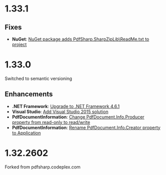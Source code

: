 # 1.33.1

## Fixes

* **NuGet**: [NuGet package adds PdfSharp.SharpZipLib\ReadMe.txt to project](https://github.com/2Toad/PDFsharp/issues/9)

# 1.33.0

Switched to semantic versioning

## Enhancements

* **.NET Framework**: [Upgrade to .NET Framework 4.6.1](https://github.com/2Toad/PDFsharp/issues/1)
* **Visual Studio**: [Add Visual Studio 2015 solution](https://github.com/2Toad/PDFsharp/issues/2)
* **PdfDocumentInformation**: [Change PdfDocument.Info.Producer property from read-only to read/write](https://github.com/2Toad/PDFsharp/issues/3)
* **PdfDocumentInformation**: [Rename PdfDocument.Info.Creator property to Application](https://github.com/2Toad/PDFsharp/issues/7)

# 1.32.2602

Forked from pdfsharp.codeplex.com
